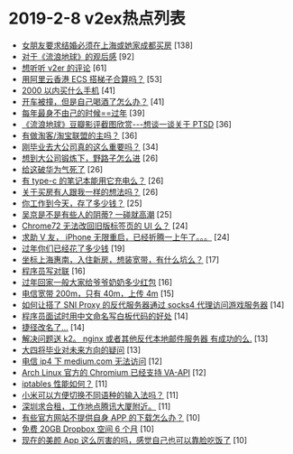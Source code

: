 # 2019-2-8 v2ex热点列表

+ [女朋友要求结婚必须在上海或她家成都买房](https://www.v2ex.com/t/533463#reply138) [138]
+ [对于《流浪地球》的观后感](https://www.v2ex.com/t/533419#reply92) [92]
+ [想听听 v2er 的评论](https://www.v2ex.com/t/533390#reply61) [61]
+ [用阿里云香港 ECS 搭梯子合算吗？](https://www.v2ex.com/t/533407#reply53) [53]
+ [2000 以内买什么手机](https://www.v2ex.com/t/533395#reply41) [41]
+ [开车被撞，但是自己喝酒了怎么办？](https://www.v2ex.com/t/533486#reply41) [41]
+ [每年最身不由己的时候==过年](https://www.v2ex.com/t/533424#reply39) [39]
+ [《流浪地球》豆瓣影评截图欣赏---想谈一谈关于 PTSD](https://www.v2ex.com/t/533464#reply36) [36]
+ [有做淘客/淘宝联盟的主吗？](https://www.v2ex.com/t/533472#reply36) [36]
+ [刚毕业去大公司真的这么重要吗？](https://www.v2ex.com/t/533455#reply34) [34]
+ [想到大公司锻炼下，野路子怎么进](https://www.v2ex.com/t/533416#reply26) [26]
+ [给这破华为气死了](https://www.v2ex.com/t/533436#reply26) [26]
+ [有 type-c 的笔记本能用它充电么？](https://www.v2ex.com/t/533439#reply26) [26]
+ [关于买房有人跟我一样的想法吗？](https://www.v2ex.com/t/533449#reply26) [26]
+ [你工作到今天，存了多少钱？](https://www.v2ex.com/t/533443#reply25) [25]
+ [吴京是不是有些人的阴蒂? 一碰就高潮](https://www.v2ex.com/t/533495#reply25) [25]
+ [Chrome72 无法改回旧版标签页的 UI 么？](https://www.v2ex.com/t/533417#reply24) [24]
+ [求助 V 友， iPhone 无限重启，已经折腾一上午了。。。](https://www.v2ex.com/t/533434#reply24) [24]
+ [过年你们已经花了多少钱](https://www.v2ex.com/t/533468#reply19) [19]
+ [坐标上海惠南，入住新房，想装宽带，有什么坑么？](https://www.v2ex.com/t/533457#reply17) [17]
+ [程序员写对联](https://www.v2ex.com/t/533442#reply16) [16]
+ [过年回家一般大家给爷爷奶奶多少红包](https://www.v2ex.com/t/533460#reply16) [16]
+ [电信宽带 200m，只有 40m，上传 4m](https://www.v2ex.com/t/533396#reply15) [15]
+ [如何让搭了 SNI Proxy 的反代服务器通过 socks4 代理访问游戏服务器](https://www.v2ex.com/t/533384#reply14) [14]
+ [程序员面试时用中文命名写白板代码的好处](https://www.v2ex.com/t/533386#reply14) [14]
+ [捷径改名了…](https://www.v2ex.com/t/533430#reply14) [14]
+ [解决问题送 k2。 nginx 或者其他反代本地邮件服务器 有成功的么.](https://www.v2ex.com/t/533393#reply13) [13]
+ [大四将毕业对未来方向的疑问](https://www.v2ex.com/t/533431#reply13) [13]
+ [电信 ip4 下 medium.com 无法访问](https://www.v2ex.com/t/533383#reply12) [12]
+ [Arch Linux 官方的 Chromium 已经支持 VA-API](https://www.v2ex.com/t/533409#reply12) [12]
+ [iptables 性能如何？](https://www.v2ex.com/t/533435#reply11) [11]
+ [小米可以方便切换不同语种的输入法吗？](https://www.v2ex.com/t/533446#reply11) [11]
+ [深圳求合租，工作地点腾讯大厦附近。](https://www.v2ex.com/t/533480#reply11) [11]
+ [有些官方网站不提供自身 APP 的下载怎么办？](https://www.v2ex.com/t/533412#reply10) [10]
+ [免费 20GB Dropbox 空间 6 个月](https://www.v2ex.com/t/533428#reply10) [10]
+ [现在的美颜 App 这么厉害的吗，感觉自己也可以靠脸吃饭了](https://www.v2ex.com/t/533429#reply10) [10]
